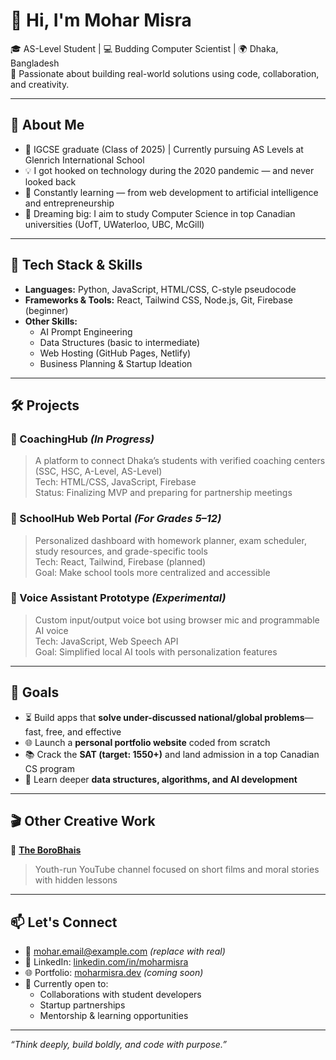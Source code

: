 # 👋 Hi, I'm Mohar Misra

🎓 AS-Level Student | 💻 Budding Computer Scientist | 🌍 Dhaka, Bangladesh  
🔭 Passionate about building real-world solutions using code, collaboration, and creativity.

---

## 🧠 About Me

- 🎒 IGCSE graduate (Class of 2025) | Currently pursuing AS Levels at Glenrich International School
- 💡 I got hooked on technology during the 2020 pandemic — and never looked back
- 🌱 Constantly learning — from web development to artificial intelligence and entrepreneurship
- 🚀 Dreaming big: I aim to study Computer Science in top Canadian universities (UofT, UWaterloo, UBC, McGill)

---

## 🔧 Tech Stack & Skills

- **Languages:** Python, JavaScript, HTML/CSS, C-style pseudocode
- **Frameworks & Tools:** React, Tailwind CSS, Node.js, Git, Firebase (beginner)
- **Other Skills:**  
  - AI Prompt Engineering  
  - Data Structures (basic to intermediate)  
  - Web Hosting (GitHub Pages, Netlify)  
  - Business Planning & Startup Ideation

---

## 🛠️ Projects

### 🔹 CoachingHub *(In Progress)*
> A platform to connect Dhaka’s students with verified coaching centers (SSC, HSC, A-Level, AS-Level)  
Tech: HTML/CSS, JavaScript, Firebase  
Status: Finalizing MVP and preparing for partnership meetings

### 🔹 SchoolHub Web Portal *(For Grades 5–12)*
> Personalized dashboard with homework planner, exam scheduler, study resources, and grade-specific tools  
Tech: React, Tailwind, Firebase (planned)  
Goal: Make school tools more centralized and accessible

### 🔹 Voice Assistant Prototype *(Experimental)*
> Custom input/output voice bot using browser mic and programmable AI voice  
Tech: JavaScript, Web Speech API  
Goal: Simplified local AI tools with personalization features

---

## 🎯 Goals

- ⏳ Build apps that **solve under-discussed national/global problems**—fast, free, and effective  
- 🌐 Launch a **personal portfolio website** coded from scratch  
- 📚 Crack the **SAT (target: 1550+)** and land admission in a top Canadian CS program  
- 🧩 Learn deeper **data structures, algorithms, and AI development**

---

## 🎬 Other Creative Work

🎥 [**The BoroBhais**](https://www.youtube.com/@TheBoroBhais)  
> Youth-run YouTube channel focused on short films and moral stories with hidden lessons

---

## 📫 Let's Connect

- 📧 mohar.email@example.com *(replace with real)*
- 💼 LinkedIn: [linkedin.com/in/moharmisra](https://linkedin.com/in/yourusername)
- 🌐 Portfolio: [moharmisra.dev](https://yourdomain.dev) *(coming soon)*
- 🧠 Currently open to:
  - Collaborations with student developers
  - Startup partnerships
  - Mentorship & learning opportunities

---

_“Think deeply, build boldly, and code with purpose.”_

